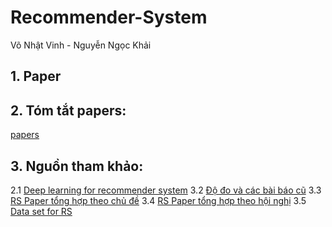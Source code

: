 # Recommender-System

Võ Nhật Vinh - Nguyễn Ngọc Khải

## 1. Paper

## 2. Tóm tắt papers:
[papers](https://docs.google.com/document/d/11OkUl8dqoeRH0W0XtP1mHLalb5t_tjtlxheONG_bwhw/edit)

## 3. Nguồn tham khảo:
2.1 [Deep learning for recommender system](https://github.com/robi56/Deep-Learning-for-Recommendation-Systems)
3.2 [Độ đo và các bài báo cũ](https://github.com/Lab41/hermes/wiki/References)
3.3 [RS Paper tổng hợp theo chủ đề](https://github.com/AISquaredLab/RSPapers)
3.4 [RS Paper tổng hợp theo hội nghị](https://github.com/daicoolb/RecommenderSystem-Paper)
3.5 [Data set for RS](http://www.shichuan.org/HIN_dataset.html)
